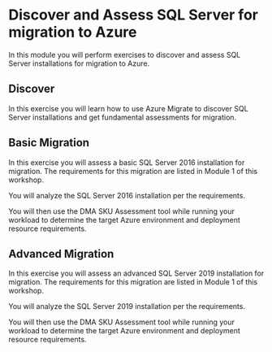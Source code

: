 # Discover and Assess SQL Server for migration to Azure

In this module you will perform exercises to discover and assess SQL Server installations for migration to Azure.

## Discover

In this exercise you will learn how to use Azure Migrate to discover SQL Server installations and get fundamental assessments for migration.

## Basic Migration

In this exercise you will assess a basic SQL Server 2016 installation for migration. The requirements for this migration are listed in Module 1 of this workshop. 

You will analyze the SQL Server 2016 installation per the requirements.

You will then use the DMA SKU Assessment tool while running your workload to determine the target Azure environment and deployment resource requirements.

## Advanced Migration

In this exercise you will assess an advanced SQL Server 2019 installation for migration. The requirements for this migration are listed in Module 1 of this workshop. 

You will analyze the SQL Server 2019 installation per the requirements.

You will then use the DMA SKU Assessment tool while running your workload to determine the target Azure environment and deployment resource requirements.